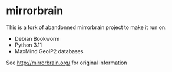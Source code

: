 # mirrorbrain

This is a fork of abandonned mirrorbrain project to make it run on:
- Debian Bookworm
- Python 3.11
- MaxMind GeoIP2 databases

See http://mirrorbrain.org/ for original information